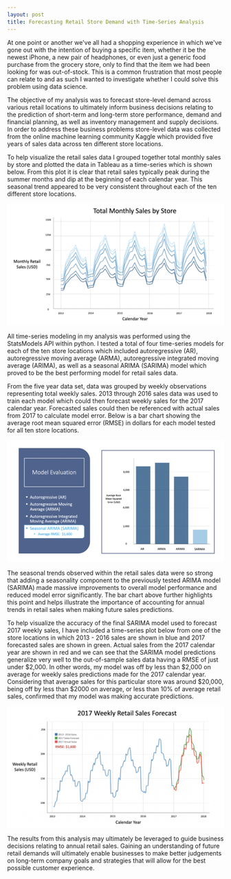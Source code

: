 ```yaml
---
layout: post
title: Forecasting Retail Store Demand with Time-Series Analysis
---
```


At one point or another we've all had a shopping experience in which we've gone out with the intention of buying a specific item, whether it be the newest iPhone, a new pair of headphones, or even just a generic food purchase from the grocery store, only to find that the item we had been looking for was out-of-stock. This is a common frustration that most people can relate to and as such I wanted to investigate whether I could solve this problem using data science.

The objective of my analysis was to forecast store-level demand across various retail locations to ultimately inform business decisions relating to the prediction of short-term and long-term store performance, demand and financial planning, as well as inventory management and supply decisions. In order to address these business problems store-level data was collected from the online machine learning community Kaggle which provided five years of sales data across ten different store locations.

To help visualize the retail sales data I grouped together total monthly sales by store and plotted the data in Tableau as a time-series which is shown below. From this plot it is clear that retail sales typically peak during the summer months and dip at the beginning of each calendar year. This seasonal trend appeared to be very consistent throughout each of the ten different store locations.

![Distribution](https://github.com/Gopher2016/Gopher2016.github.io/blob/master/images/Five_Year_Monthly_Sales_by_Store.png?raw=true)

All time-series modeling in my analysis was performed using the StatsModels API within python. I tested a total of four time-series models for each of the ten store locations which included autoregressive (AR), autoregressive moving average (ARMA), autoregressive integrated moving average (ARIMA), as well as a seasonal ARIMA (SARIMA) model which proved to be the best performing model for retail sales data.

From the five year data set, data was grouped by weekly observations representing total weekly sales. 2013 through 2016 sales data was used to train each model which could then forecast weekly sales for the 2017 calendar year. Forecasted sales could then be referenced with actual sales from 2017 to calculate model error. Below is a bar chart showing the average root mean squared error (RMSE) in dollars for each model tested for all ten store locations.

![Distribution](https://github.com/Gopher2016/Gopher2016.github.io/blob/master/images/Time_Series_Model_Evaluation.png?raw=true)

The seasonal trends observed within the retail sales data were so strong that adding a seasonality component to the previously tested ARIMA model (SARIMA) made massive improvements to overall model performance and reduced model error significantly. The bar chart above further highlights this point and helps illustrate the importance of accounting for annual trends in retail sales when making future sales predictions.

To help visualize the accuracy of the final SARIMA model used to forecast 2017 weekly sales, I have included a time-series plot below from one of the store locations in which 2013 - 2016 sales are shown in blue and 2017 forecasted sales are shown in green. Actual sales from the 2017 calendar year are shown in red and we can see that the SARIMA model predictions generalize very well to the out-of-sample sales data having a RMSE of just under $2,000. In other words, my model was off by less than $2,000 on average for weekly sales predictions made for the 2017 calendar year. Considering that average sales for this particular store was around $20,000, being off by less than $2000 on average, or less than 10% of average retail sales, confirmed that my model was making accurate predictions.

![Distribution](https://github.com/Gopher2016/Gopher2016.github.io/blob/master/images/2017_Weekly_Sales_Forecast.png?raw=true)

The results from this analysis may ultimately be leveraged to guide business decisions relating to annual retail sales. Gaining an understanding of future retail demands will ultimately enable businesses to make better judgements on long-term company goals and strategies that will allow for the best possible customer experience.
